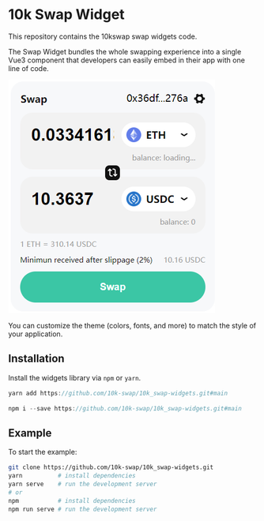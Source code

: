 # 10k Swap Widget

This repository contains the 10kswap swap widgets code.

The Swap Widget bundles the whole swapping experience into a single Vue3 component that developers can easily embed in their app with one line of code.

![swap widget screenshot](https://github.com/10k-swap/10k_swap-widgets/blob/main/widget-screenshot.jpg)

You can customize the theme (colors, fonts, and more) to match the style of your application.

## Installation

Install the widgets library via `npm` or `yarn`.

```js
yarn add https://github.com/10k-swap/10k_swap-widgets.git#main
```

```js
npm i --save https://github.com/10k-swap/10k_swap-widgets.git#main
```

## Example

To start the example:

```bash
git clone https://github.com/10k-swap/10k_swap-widgets.git
yarn          # install dependencies
yarn serve    # run the development server
# or
npm           # install dependencies
npm run serve # run the development server
```
